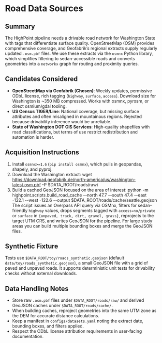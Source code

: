# Road Data Sources

## Summary

The HighPoint pipeline needs a drivable road network for Washington State with tags that differentiate surface quality. OpenStreetMap (OSM) provides comprehensive coverage, and Geofabrik’s regional extracts supply regularly updated `.osm.pbf` files. We use these extracts via the `osmnx` Python library, which simplifies filtering to sedan-accessible roads and converts geometries into a `networkx` graph for routing and proximity queries.

## Candidates Considered

* **OpenStreetMap via Geofabrik (Chosen)**: Weekly updates, permissive ODbL license, rich tagging (`highway`, `surface`, `access`). Download size for Washington is ~350 MB compressed. Works with osmnx, pyrosm, or direct osmium/gdal tooling.
* **US Census TIGER/Line**: National coverage, but missing surface attributes and often misaligned in mountainous regions. Rejected because drivability inference would be unreliable.
* **State of Washington DOT GIS Services**: High-quality shapefiles with road classifications, but terms of use restrict redistribution and automation is harder.

## Acquisition Instructions

1. Install `osmnx>=1.6` (`pip install osmnx`), which pulls in geopandas, shapely, and pyproj.
2. Download the Washington extract:
       wget https://download.geofabrik.de/north-america/us/washington-latest.osm.pbf -P $DATA_ROOT/roads/raw/
3. Build a cached GeoJSON focused on the area of interest:
       python -m highpoint.scripts.build_road_cache --north 47.7 --south 47.4 --east -122.1 --west -122.6 --output $DATA_ROOT/roads/cache/seattle.geojson
   The script issues an Overpass API query via OSMnx, filters for sedan-friendly `highway` values, drops segments tagged with `access=no/private` or `surface` in `{unpaved, track, dirt, gravel, grass}`, reprojects to the target UTM CRS, and writes GeoJSON for the pipeline. For large study areas you can build multiple bounding boxes and merge the GeoJSON files.

## Synthetic Fixture

Tests use `$DATA_ROOT/toy/roads_synthetic.geojson` (default `data/toy/roads_synthetic.geojson`), a small GeoJSON file with a grid of paved and unpaved roads. It supports deterministic unit tests for drivability checks without external downloads.

## Data Handling Notes

* Store raw `.osm.pbf` files under `$DATA_ROOT/roads/raw/` and derived GeoJSON caches under `$DATA_ROOT/roads/cache/`.
* When building caches, reproject geometries into the same UTM zone as the DEM for accurate distance calculations.
* Keep a manifest in `configs/datasets.yaml` noting the extract date, bounding boxes, and filters applied.
* Respect the ODbL license attribution requirements in user-facing documentation.
